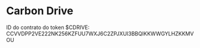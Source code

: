 # Carbon Drive

ID do contrato do token $CDRIVE: CCVVDPP2VE222NK256KZFUU7WXJ6C2ZPJXUI3BBQIKKWWGYLHZKKMVOU